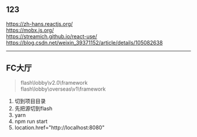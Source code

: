 ## 123
https://zh-hans.reactjs.org/<br>
https://mobx.js.org/<br>
https://streamich.github.io/react-use/<br>
https://blog.csdn.net/weixin_39371152/article/details/105082638

---

## FC大厅
> flash\lobby\v2.0\framework<br>
> flash\lobby\overseas\v1\framework
1. 切到项目目录
2. 先把源切到flash
3. yarn
4. npm run start
5. location.href="http://localhost:8080"
